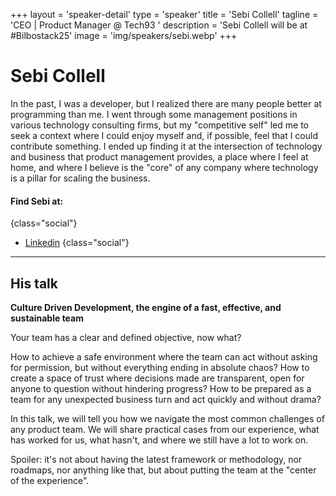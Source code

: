 +++
layout = 'speaker-detail'
type = 'speaker'
title = 'Sebi Collell'
tagline = 'CEO | Product Manager @ Tech93 '
description = 'Sebi Collell will be at #Bilbostack25'
image = 'img/speakers/sebi.webp'
+++

# Sebi Collell

In the past, I was a developer, but I realized there are many people better at programming than me. I went through some management positions in various technology consulting firms, but my "competitive self" led me to seek a context where I could enjoy myself and, if possible, feel that I could contribute something. I ended up finding it at the intersection of technology and business that product management provides, a place where I feel at home, and where I believe is the "core" of any company where technology is a pillar for scaling the business.

#### Find Sebi at:

{class="social"}

- [Linkedin](https://www.linkedin.com/in/sebicollell)
  {class="social"}

---  

## His talk
**Culture Driven Development, the engine of a fast, effective, and sustainable team**

Your team has a clear and defined objective, now what?

How to achieve a safe environment where the team can act without asking for permission, but without everything ending in absolute chaos?
How to create a space of trust where decisions made are transparent, open for anyone to question without hindering progress?
How to be prepared as a team for any unexpected business turn and act quickly and without drama?

In this talk, we will tell you how we navigate the most common challenges of any product team.
We will share practical cases from our experience, what has worked for us, what hasn't, and where we still have a lot to work on.

Spoiler: it's not about having the latest framework or methodology, nor roadmaps, nor anything like that, but about putting the team at the "center of the experience".
